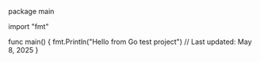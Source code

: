 package main

import "fmt"

func main() {
    fmt.Println("Hello from Go test project")
    // Last updated: May 8, 2025
}
